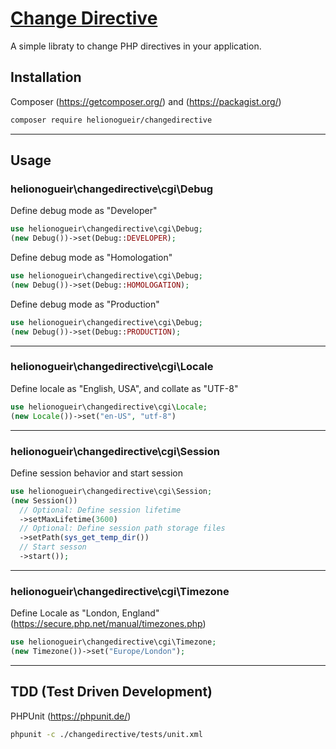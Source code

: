 # [Change Directive](https://github.com/helionogueir/changedirective)

A simple libraty to change PHP directives in your application.

## Installation

Composer (https://getcomposer.org/) and (https://packagist.org/)
```sh
composer require helionogueir/changedirective
```
------
## Usage

### helionogueir\changedirective\cgi\Debug

Define debug mode as "Developer"
```php
use helionogueir\changedirective\cgi\Debug;
(new Debug())->set(Debug::DEVELOPER);
```

Define debug mode as "Homologation"
```php
use helionogueir\changedirective\cgi\Debug;
(new Debug())->set(Debug::HOMOLOGATION);
```

Define debug mode as "Production"
```php
use helionogueir\changedirective\cgi\Debug;
(new Debug())->set(Debug::PRODUCTION);
```
------
### helionogueir\changedirective\cgi\Locale

Define locale as "English, USA", and collate as "UTF-8"
```php
use helionogueir\changedirective\cgi\Locale;
(new Locale())->set("en-US", "utf-8")
```
------
### helionogueir\changedirective\cgi\Session

Define session behavior and start session
```php
use helionogueir\changedirective\cgi\Session;
(new Session())
  // Optional: Define session lifetime
  ->setMaxLifetime(3600)
  // Optional: Define session path storage files
  ->setPath(sys_get_temp_dir())
  // Start sesson
  ->start());
```
------
### helionogueir\changedirective\cgi\Timezone

Define Locale as "London, England" (https://secure.php.net/manual/timezones.php)
```php
use helionogueir\changedirective\cgi\Timezone;
(new Timezone())->set("Europe/London");
```
------
## TDD (Test Driven Development)

PHPUnit (https://phpunit.de/)
```sh
phpunit -c ./changedirective/tests/unit.xml
```
